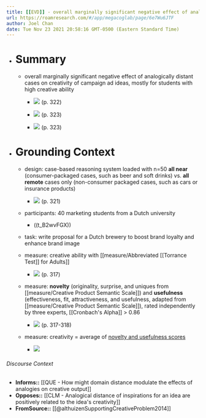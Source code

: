 ```yaml
---
title: [[EVD]] - overall marginally significant negative effect of analogically distant cases on creativity of campaign ad ideas, mostly for students with high creative ability - [[@althuizenSupportingCreativeProblem2014]]
url: https://roamresearch.com/#/app/megacoglab/page/6e7Wu6JTF
author: Joel Chan
date: Tue Nov 23 2021 20:58:16 GMT-0500 (Eastern Standard Time)
---
```


- # Summary

    - overall marginally significant negative effect of analogically distant cases on creativity of campaign ad ideas, mostly for students with high creative ability

        - ![](https://firebasestorage.googleapis.com/v0/b/firescript-577a2.appspot.com/o/imgs%2Fapp%2Fmegacoglab%2F09l1k8fb0D.png?alt=media&token=eb486c37-71e4-470f-8cd4-591b17077fcd) (p. 322)

        - ![](https://firebasestorage.googleapis.com/v0/b/firescript-577a2.appspot.com/o/imgs%2Fapp%2Fmegacoglab%2FAzZVefBxbv.png?alt=media&token=37339c61-f788-4bd7-a4d7-3fb9944b5129) (p. 323)

        - ![](https://firebasestorage.googleapis.com/v0/b/firescript-577a2.appspot.com/o/imgs%2Fapp%2Fmegacoglab%2FiZABbd7So8.png?alt=media&token=7f9691ee-123b-4f0a-9a14-cef784a96952) (p. 323)
- # Grounding Context

    - design: case-based reasoning system loaded with n=50 **all near** (consumer-packaged cases, such as beer and soft drinks) vs. **all remote** cases only (non-consumer packaged cases, such as cars or insurance products)

        - ![](https://firebasestorage.googleapis.com/v0/b/firescript-577a2.appspot.com/o/imgs%2Fapp%2Fmegacoglab%2F55o22udR32.png?alt=media&token=9a534322-0140-40a2-b4d6-4e3ce43b2c09) (p. 321)

    - participants: 40 marketing students from a Dutch university

        - ((t_B2wvFGX))

    - task: write proposal for a Dutch brewery to boost brand loyalty and enhance brand image

    - measure: creative ability with [[measure/Abbreviated [[Torrance Test]] for Adults]]

        - ![](https://firebasestorage.googleapis.com/v0/b/firescript-577a2.appspot.com/o/imgs%2Fapp%2Fmegacoglab%2FSMRMu2lao3.png?alt=media&token=231254da-8973-4b09-b5b1-5074039d2c43) (p. 317)

    - measure: **novelty** (originality, surprise, and uniques from [[measure/Creative Product Semantic Scale]]) and **usefulness** (effectiveness, fit, attractiveness, and usefulness, adapted from [[measure/Creative Product Semantic Scale]]), rated independently by three experts, [[Cronbach's Alpha]] > 0.86

        - ![](https://firebasestorage.googleapis.com/v0/b/firescript-577a2.appspot.com/o/imgs%2Fapp%2Fmegacoglab%2FTsJ4ndrPmD.png?alt=media&token=d9872efd-95f2-42ce-a8aa-f23132745945) (p. 317-318)

    - measure: creativity = average of [novelty and usefulness scores](((mzMWKjmLC)))

        - ![](https://firebasestorage.googleapis.com/v0/b/firescript-577a2.appspot.com/o/imgs%2Fapp%2Fmegacoglab%2F82PjlC8pn3.png?alt=media&token=10692ef0-93b8-4975-8890-f6900b86fe42)

###### Discourse Context

- **Informs::** [[QUE - How might domain distance modulate the effects of analogies on creative output]]
- **Opposes::** [[CLM - Analogical distance of inspirations for an idea are positively related to the idea's creativity]]
- **FromSource::** [[@althuizenSupportingCreativeProblem2014]]
